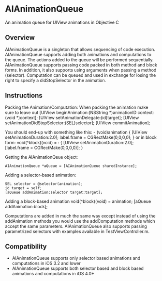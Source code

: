 AIAnimationQueue
================

An animation queue for UIView animations in Objective C

Overview
--------

AIAnimationQueue is a singleton that allows sequencing of code execution. AIAnimationQueue supports adding both animations and computations to the queue. The actions added to the queue will be performed sequentially. AIAnimationQueue supports passing code packed in both method and block forms. In addition, it also supports using arguments when passing a method (selector). Computation can be queued and used in exchange for losing the right to specify a didStopSelector in the animation.

Instructions
------------

Packing the Animation/Computation:
When packing the animation make sure to leave out
	[UIView beginAnimation:(NSString *)animationID context:(void *)context];
	[UIView setAnimationDelegate:(id)target];
	[UIView setAnimationDidStopSelector:(SEL)selector];
	[UIView commitAnimation];

You should end-up with something like this:	
	- (void)animation {
		[UIView setAnimationDuration:2.0];
		label.frame = CGRectMake(0,0,0,0);
	}
or in block form:
	void(^block)(void) = : {
		[UIView setAnimationDuration:2.0];
		[label.frame = CGRectMake(0,0,0,0)];
	}

Getting the AIAnimationQeue object:

	AIAnimationQueue *aQueue = [AIAnimationQueue sharedInstance];

Adding a selector-based animation:
	
	SEL selector = @selector(animation);
	id target = self;
	[aQueue addAnimation:selector target:target];

Adding a block-based animation
	void(^block)(void) = animation;
	[aQueue addAnimation:block];

Computations are added in much the same way except instead of using the addAnimation methods you would use the addComputation methods which accept the same parameters. AIAnimationQueue also supports passing parametrized selectors with examples available in TestViewController.m.

Compatibility
-------------
* AIAnimationQueue supports only selector based animations and computations in iOS 3.2 and lower
* AIAnimationQueue supports both selector based and block based animations and computations in iOS 4.0+

